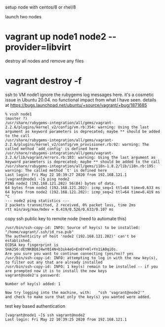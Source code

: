 setup node with centos/8 or rhel/8

launch two nodes
# vagrant up node1 node2 --provider=libvirt

destroy all nodes and remove any files
# vagrant destroy -f

ssh to VM node1
ignore the rubygems log messages here. it's a cosmetic issue in Ubuntu 20.04. no functional impact from what I have seen. details at https://bugs.launchpad.net/ubuntu/+source/vagrant/+bug/1871685 
```
% vssh node1                                                                                                                                                                     (master ?)
/usr/share/rubygems-integration/all/gems/vagrant-2.2.6/plugins/kernel_v2/config/vm.rb:354: warning: Using the last argument as keyword parameters is deprecated; maybe ** should be added to the call
/usr/share/rubygems-integration/all/gems/vagrant-2.2.6/plugins/kernel_v2/config/vm_provisioner.rb:92: warning: The called method `add_config' is defined here
/usr/share/rubygems-integration/all/gems/vagrant-2.2.6/lib/vagrant/errors.rb:103: warning: Using the last argument as keyword parameters is deprecated; maybe ** should be added to the call
/usr/share/rubygems-integration/all/gems/i18n-1.8.2/lib/i18n.rb:195: warning: The called method `t' is defined here
Last login: Fri May 22 10:39:27 2020 from 192.168.121.1
[vagrant@node1 ~]$ ping node2
PING node2 (192.168.121.202) 56(84) bytes of data.
64 bytes from node2 (192.168.121.202): icmp_seq=1 ttl=64 time=0.633 ms
64 bytes from node2 (192.168.121.202): icmp_seq=2 ttl=64 time=0.419 ms
^C
--- node2 ping statistics ---
2 packets transmitted, 2 received, 0% packet loss, time 2ms
rtt min/avg/max/mdev = 0.419/0.526/0.633/0.107 ms
```
copy ssh public key to remote node (need to automate this)
```[vagrant@node1 ~]$ ssh-copy-id vagrant@node2
/usr/bin/ssh-copy-id: INFO: Source of key(s) to be installed: "/home/vagrant/.ssh/id_rsa.pub"
The authenticity of host 'node2 (192.168.121.202)' can't be established.
ECDSA key fingerprint is SHA256:dEtNKBQ8J4wY0I4N+b3sk4eG+En6Y+Hl+Yn1iA0qiOs.
Are you sure you want to continue connecting (yes/no)? yes
/usr/bin/ssh-copy-id: INFO: attempting to log in with the new key(s), to filter out any that are already installed
/usr/bin/ssh-copy-id: INFO: 1 key(s) remain to be installed -- if you are prompted now it is to install the new keys
vagrant@node2's password:

Number of key(s) added: 1

Now try logging into the machine, with:   "ssh 'vagrant@node2'"
and check to make sure that only the key(s) you wanted were added.
```
test key based authentication
```
[vagrant@node1 ~]$ ssh vagrant@node2
Last login: Fri May 22 10:39:25 2020 from 192.168.121.1
```
